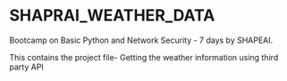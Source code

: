 # SHAPRAI_WEATHER_DATA
Bootcamp on Basic Python and Network Security - 7 days
by SHAPEAI.


This contains the project file-
Getting the weather information using third party API
